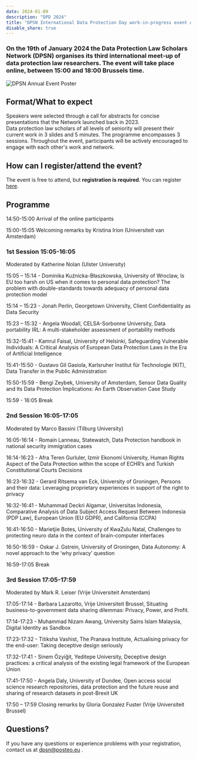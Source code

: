 ```yaml
---
date: 2024-01-09
description: "DPD 2024"
title: "DPSN International Data Protection Day work-in-progress event on Friday 19 January 2024 online (Programme)"
disable_share: true
---
```


### **On the 19th of January 2024 the Data Protection Law Scholars Network (DPSN) organises its third international meet-up of data protection law researchers. The event will take place online, between 15:00 and 18:00 Brussels time.** ###

![DPSN Annual Event Poster](https://github.com/dataprotectionscholarsnetwork/dataprotectionscholarsnetwork.github.io/assets/116156905/6b6b42a8-bfbf-42a7-bad0-6283abe76dfc)
## Format/What to expect ## 

Speakers were selected through a call for abstracts for concise presentations that the Network launched back in 2023.  
Data protection law scholars of all levels of seniority will present their current work in 3 slides and 5 minutes. The programme encompasses 3 sessions. 
Throughout the event, participants will be actively encouraged to engage with each other's work and network.  

## How can I register/attend the event? ##
The event is free to attend, but **registration is required**. You can register [here]( https://ucl.zoom.us/meeting/register/tJEtc--qpzsqHdUfqmA-KTPmrbaADCxMkf3e?_x_zm_rtaid=GJ58PigjR8iuglmUX6-MOA.1702381776580.099e1fe90475c75d1e5a0e34ab4e8413&_x_zm_rhtaid=553#/registration ).

## Programme ##

14:50-15:00 Arrival of the online participants

15:00-15:05 Welcoming remarks by Kristina Irion (Universiteit van Amsterdam)


### 1st Session 15:05-16:05 ###
Moderated by Katherine Nolan (Ulster University)

15:05 – 15:14 - Dominika Kuźnicka-Błaszkowska, University of Wroclaw, Is EU too harsh on US when it comes to personal data protection? The problem with double-standards towards adequacy of personal data protection model

15:14 – 15:23 - Jonah Perlin, Georgetown University, Client Confidentiality as Data Security

15:23 – 15:32 - Angela Woodall, CELSA-Sorbonne University, Data portability IRL: A multi-stakeholder assessment of portability methods

15:32-15:41 - Kamrul Faisal, University of Helsinki, Safeguarding Vulnerable Individuals: A Critical Analysis of European Data Protection Laws in the Era of Artificial Intelligence

15:41-15:50 - Gustavo Gil Gasiola, Karlsruher Institut für Technologie (KIT), Data Transfer in the Public Administration

15:50-15:59 - Bengi Zeybek, University of Amsterdam, Sensor Data Quality and Its Data Protection Implications: An Earth Observation Case Study

15:59 - 16:05 Break


### 2nd Session 16:05-17:05 ###
Moderated by Marco Bassini (Tilburg University)

16:05-16:14 - Romain Lanneau, Statewatch, Data Protection handbook in national security immigration cases
 
16:14-16:23 - Afra Teren Gurluler, Izmir Ekonomi University, Human Rights Aspect of the Data Protection within the scope of ECHR’s and Turkish Constitutional Courts Decisions
 
16:23-16:32 - Gerard Ritsema van Eck, University of Groningen, Persons and their data: Leveraging proprietary experiences in support of the right to privacy
 
16:32-16:41 - Muhammad Deckri Algamar, Universitas Indonesia, Comparative Analysis of Data Subject Access Request Between Indonesia (PDP Law), European Union (EU GDPR), and California (CCPA)
 
16:41-16:50 - Marietjie Botes, University of KwaZulu Natal, Challenges to protecting neuro data in the context of brain-computer interfaces
 
16:50-16:59 - Oskar J. Gstrein, University of Groningen, Data Autonomy: A novel approach to the ‘why privacy’ question

16:59-17:05 Break 


### 3rd Session 17:05-17:59 ###
Moderated by Mark R. Leiser (Vrije Universiteit Amsterdam)

17:05-17:14 - Barbara Lazarotto, Vrije Universiteit Brussel, Situating business-to-government data sharing dilemmas: Privacy, Power, and Profit.

17:14-17:23 - Muhammad Nizam Awang, University Sains Islam Malaysia, Digital Identity as Sandbox

17:23-17:32 - Titiksha Vashist, The Pranava Institute, Actualising privacy for the end-user: Taking deceptive design seriously

17:32-17:41 - Sinem Özyiğit, Yeditepe University, Deceptive design practices: a critical analysis of the existing legal framework of the European Union

17:41-17:50 - Angela Daly, University of Dundee, Open access social science research repositories, data protection and the future reuse and sharing of research datasets in post-Brexit UK


17:50 – 17:59 Closing remarks by Gloria Gonzalez Fuster (Vrije Universiteit Brussel)


## Questions? ##

If you have any questions or experience problems with your registration, contact us at dpsn@posteo.eu .

